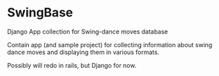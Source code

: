 SwingBase
=========

Django App collection for Swing-dance moves database

Contain app (and sample project) for collecting information about swing dance moves and displaying 
them in various formats.

Possibly will redo in rails, but Django for now.